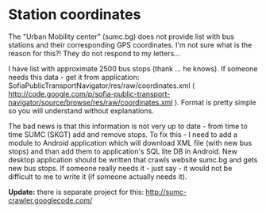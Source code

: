 # Station coordinates #

The "Urban Mobility center" (sumc.bg) does not provide list with bus stations and their corresponding GPS coordinates. I'm not sure what is the reason for this?! They do not respond to my letters...

I have list with approximate 2500 bus stops (thank ... he knows).
If someone needs this data - get it from application: SofiaPublicTransportNavigator/res/raw/coordinates.xml ( http://code.google.com/p/sofia-public-transport-navigator/source/browse/res/raw/coordinates.xml ). Format is pretty simple so you will understand without explanations.

The bad news is that this information is not very up to date - from time to time SUMC (SKGT) add and remove stops.
To fix this - I need to add a module to Android application which will download XML file (with new bus stops) and than add them to application's SQL lite DB in Android.
New desktop application should be written that crawls website sumc.bg and gets new bus stops. If someone really needs it - just say - it would not be difficult to me to write it (if someone actually needs it).

**Update:** there is separate project for this: http://sumc-crawler.googlecode.com/
